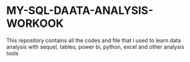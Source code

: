 # MY-SQL-DAATA-ANALYSIS-WORKOOK
This repository contains all the codes and file that i used to learn data analysis with sequel, tableu, power bi, python, excel and other analysis tools
